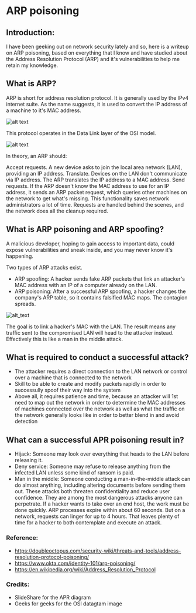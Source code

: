 

# ARP poisoning

## Introduction:
I have been geeking out on network security lately and so, here is a writeup on ARP poisoning, based on everything that I know and have studied about the Address Resolution Protocol (ARP) and it's vulnerabilities to help me retain my knowledge.

## What is ARP?
ARP is short for address resolution protocol. It is generally used by the IPv4 internet suite. As the name suggests, it is used to convert the IP address of a machine to it's MAC address. 

![alt text](https://cdn.slidesharecdn.com/ss_thumbnails/addressresolutionprotocol-121115085659-phpapp01-thumbnail-4.jpg?cb=1352969854)

This protocol operates in the Data Link layer of the OSI model.

![alt text](https://media.geeksforgeeks.org/wp-content/uploads/computer-network-osi-model-layers.png)

In theory, an ARP should:

Accept requests. A new device asks to join the local area network (LAN), providing an IP address. 
Translate. Devices on the LAN don't communicate via IP address. The ARP translates the IP address to a MAC address. 
Send requests. If the ARP doesn't know the MAC address to use for an IP address, it sends an ARP packet request, which queries other machines on the network to get what's missing. 
This functionality saves network administrators a lot of time. Requests are handled behind the scenes, and the network does all the cleanup required.

## What is ARP poisoning and ARP spoofing?
A malicious developer, hoping to gain access to important data, could expose vulnerabilities and sneak inside, and you may never know it's happening. 

Two types of ARP attacks exist.

- ARP spoofing: A hacker sends fake ARP packets that link an attacker's MAC address with an IP of a computer already on the LAN. 
- ARP poisoning: After a successful ARP spoofing, a hacker changes the company's ARP table, so it contains falsified MAC maps. The contagion spreads.

![alt_text](https://upload.wikimedia.org/wikipedia/commons/thumb/3/33/ARP_Spoofing.svg/1200px-ARP_Spoofing.svg.png)

The goal is to link a hacker's MAC with the LAN. The result means any traffic sent to the compromised LAN will head to the attacker instead. Effectively this is like a man in the middle attack.

## What is required to conduct a successful attack?
- The attacker requires a direct connection to the LAN network or control over a machine that is connected to the network
- Skill to be able to create and modify packets rapidly in order to successully spoof their way into the system
- Above all, it requires patience and time, because an attacker will 1st need to map out the network in order to determine the MAC addresses of machines connected over the network as well as what the traffic on the network generally looks like in order to better blend in and avoid detection

## What can a successful APR poisoning result in?

- Hijack:
Someone may look over everything that heads to the LAN before releasing it. 
- Deny service:
Someone may refuse to release anything from the infected LAN unless some kind of ransom is paid. 
- Man in the middle:
Someone conducting a man-in-the-middle attack can do almost anything, including altering documents before sending them out. These attacks both threaten confidentiality and reduce user confidence. They are among the most dangerous attacks anyone can perpetrate. 
If a hacker wants to take over an end host, the work must be done quickly. ARP processes expire within about 60 seconds. But on a network, requests can linger for up to 4 hours. That leaves plenty of time for a hacker to both contemplate and execute an attack.

### Reference:

- https://doubleoctopus.com/security-wiki/threats-and-tools/address-resolution-protocol-poisoning/
- https://www.okta.com/identity-101/arp-poisoning/
- https://en.wikipedia.org/wiki/Address_Resolution_Protocol


### Credits:
- SlideShare for the APR diagram
- Geeks for geeks for the OSI datagtam image
